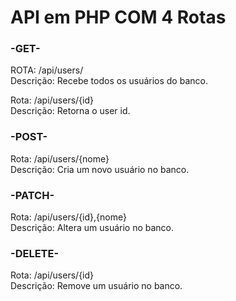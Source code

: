 # **API em PHP COM 4 Rotas**


### -GET-
ROTA: /api/users/ <br>
Descrição: Recebe todos os usuários do banco.<br>

Rota: /api/users/{id}<br>
Descrição: Retorna o user id.<br>

### -POST-
Rota: /api/users/{nome}<br>
Descrição: Cria um novo usuário no banco.<br>

### -PATCH-
Rota: /api/users/{id},{nome}<br>
Descrição: Altera um usuário no banco.<br>

### -DELETE-
Rota: /api/users/{id}<br>
Descrição: Remove um usuário no banco.<br>

